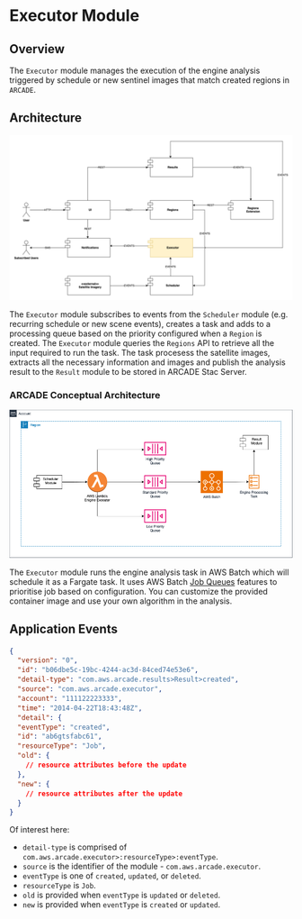 # Executor Module

## Overview

The `Executor` module manages the execution of the engine analysis triggered by schedule or new sentinel images that match created regions in `ARCADE`.

## Architecture

![conceptual](docs/images/ARCADE%20HLA-executor-conceptual.png)

The `Executor` module subscribes to events from the `Scheduler` module (e.g. recurring schedule or new scene events), creates a task and adds to a processing queue based on the priority configured when a `Region` is created.  The `Executor` module queries the `Regions` API to retrieve all the input required to run the task. The task procesess the satellite images, extracts all the necessary information and images and publish the analysis result to the `Result` module to be stored in ARCADE Stac Server.

### ARCADE Conceptual Architecture

![logical](docs/images/ARCADE%20HLA-executor.png)

The `Executor` module runs the engine analysis task in AWS Batch which will schedule it as a Fargate task. It uses AWS Batch [Job Queues](https://docs.aws.amazon.com/batch/latest/userguide/job_queues.html) features to prioritise job based on configuration. You can customize the provided container image and use your own algorithm in the analysis.

## Application Events

```json
{
  "version": "0",
  "id": "b06dbe5c-19bc-4244-ac3d-84ced74e53e6",
  "detail-type": "com.aws.arcade.results>Result>created",
  "source": "com.aws.arcade.executor",
  "account": "111122223333",
  "time": "2014-04-22T18:43:48Z",
  "detail": {
  "eventType": "created",
  "id": "ab6gtsfabc61",
  "resourceType": "Job",
  "old": {
    // resource attributes before the update
  },
  "new": {
    // resource attributes after the update
  }
}
```

Of interest here:

- `detail-type` is comprised of `com.aws.arcade.executor>:resourceType>:eventType`.
- `source` is the identifier of the module -  `com.aws.arcade.executor`.
- `eventType` is one of `created`, `updated`, or `deleted`.
- `resourceType` is `Job`.
- `old` is provided when `eventType` is `updated` or `deleted`.
- `new` is provided when `eventType` is `created` or `updated`.
